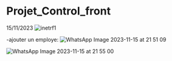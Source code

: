 # Projet_Control_front
 15/11/2023
![inetrf1](https://github.com/safae12-1/Projet_Control_front/assets/124156186/defc76f7-e8e8-4f30-b6c0-d5d4aea7f11d)

-ajouter un employe:
![WhatsApp Image 2023-11-15 at 21 51 09](https://github.com/safae12-1/Projet_Control_front/assets/124156186/64776b57-e53c-44bd-848e-048fc43d3d1f)

![WhatsApp Image 2023-11-15 at 21 55 00](https://github.com/safae12-1/Projet_Control_front/assets/124156186/7a1d9e5c-7a24-4264-89f4-90424bb13de4)

